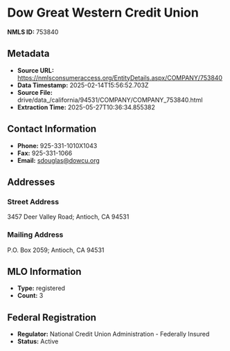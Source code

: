 # Dow Great Western Credit Union

**NMLS ID:** 753840

## Metadata
- **Source URL:** https://nmlsconsumeraccess.org/EntityDetails.aspx/COMPANY/753840
- **Data Timestamp:** 2025-02-14T15:56:52.703Z
- **Source File:** drive/data_/california/94531/COMPANY/COMPANY_753840.html
- **Extraction Time:** 2025-05-27T10:36:34.855382

## Contact Information
- **Phone:** 925-331-1010X1043
- **Fax:** 925-331-1066
- **Email:** sdouglas@dowcu.org

## Addresses
### Street Address
3457 Deer Valley Road; Antioch, CA 94531

### Mailing Address
P.O. Box 2059; Antioch, CA 94531

## MLO Information
- **Type:** registered
- **Count:** 3

## Federal Registration
- **Regulator:** National Credit Union Administration - Federally Insured
- **Status:** Active
